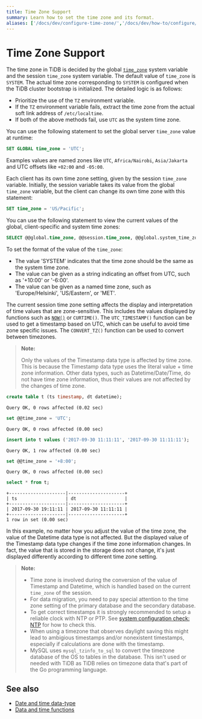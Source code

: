```yaml
---
title: Time Zone Support
summary: Learn how to set the time zone and its format.
aliases: ['/docs/dev/configure-time-zone/','/docs/dev/how-to/configure/time-zone/']
---
```


# Time Zone Support

The time zone in TiDB is decided by the global [`time_zone`](/system-variables.md#time_zone) system variable and the session `time_zone` system variable. The default value of `time_zone` is `SYSTEM`. The actual time zone corresponding to `SYSTEM` is configured when the TiDB cluster bootstrap is initialized. The detailed logic is as follows:

- Prioritize the use of the `TZ` environment variable.
- If the `TZ` environment variable fails, extract the time zone from the actual soft link address of `/etc/localtime`.
- If both of the above methods fail, use `UTC` as the system time zone.

You can use the following statement to set the global server `time_zone` value at runtime:

```sql
SET GLOBAL time_zone = 'UTC';
```

Examples values are named zones like `UTC`, `Africa/Nairobi`, `Asia/Jakarta` and UTC offsets like `+02:00` and `-05:00`.

Each client has its own time zone setting, given by the session `time_zone` variable. Initially, the session variable takes its value from the global `time_zone` variable, but the client can change its own time zone with this statement:

```sql
SET time_zone = 'US/Pacific';
```

You can use the following statement to view the current values of the global, client-specific and system time zones:

```sql
SELECT @@global.time_zone, @@session.time_zone, @@global.system_time_zone;
```

To set the format of the value of the `time_zone`:

- The value 'SYSTEM' indicates that the time zone should be the same as the system time zone.
- The value can be given as a string indicating an offset from UTC, such as '+10:00' or '-6:00'.
- The value can be given as a named time zone, such as 'Europe/Helsinki', 'US/Eastern', or 'MET'.

The current session time zone setting affects the display and interpretation of time values that are zone-sensitive. This includes the values displayed by functions such as [`NOW()`](/functions-and-operators/date-and-time-functions.md) or `CURTIME()`. The `UTC_TIMESTAMP()` function can be used to get a timestamp based on UTC, which can be useful to avoid time zone specific issues. The `CONVERT_TZ()` function can be used to convert between timezones.

> **Note:**
>
> Only the values of the Timestamp data type is affected by time zone. This is because the Timestamp data type uses the literal value + time zone information. Other data types, such as Datetime/Date/Time, do not have time zone information, thus their values are not affected by the changes of time zone.

```sql
create table t (ts timestamp, dt datetime);
```

```
Query OK, 0 rows affected (0.02 sec)
```

```sql
set @@time_zone = 'UTC';
```

```
Query OK, 0 rows affected (0.00 sec)
```

```sql
insert into t values ('2017-09-30 11:11:11', '2017-09-30 11:11:11');
```

```
Query OK, 1 row affected (0.00 sec)
```

```sql
set @@time_zone = '+8:00';
```

```
Query OK, 0 rows affected (0.00 sec)
```

```sql
select * from t;
```

```
+---------------------|---------------------+
| ts                  | dt                  |
+---------------------|---------------------+
| 2017-09-30 19:11:11 | 2017-09-30 11:11:11 |
+---------------------|---------------------+
1 row in set (0.00 sec)
```

In this example, no matter how you adjust the value of the time zone, the value of the Datetime data type is not affected. But the displayed value of the Timestamp data type changes if the time zone information changes. In fact, the value that is stored in the storage does not change, it's just displayed differently according to different time zone setting.

> **Note:**
>
> - Time zone is involved during the conversion of the value of Timestamp and Datetime, which is handled based on the current `time_zone` of the session.
> - For data migration, you need to pay special attention to the time zone setting of the primary database and the secondary database.
> - To get correct timestamps it is strongly recommended to setup a reliable clock with NTP or PTP. See [system configuration check: NTP](/check-before-deployment.md#check-and-install-the-ntp-service) for how to check this.
> - When using a timezone that observes daylight saving this might lead to ambigious timestamps and/or nonexistent timestamps, especially if calculations are done with the timestamp.
> - MySQL uses `mysql_tzinfo_to_sql` to convert the timezone database of the OS to tables in the database. This isn't used or needed with TiDB as TiDB relies on timezone data that's part of the Go programming language.

## See also

- [Date and time data-type](/data-type-date-and-time.md)
- [Data and time functions](/functions-and-operators/date-and-time-functions.md)